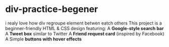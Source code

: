 # div-practice-begener
i realy love how div regroupe element betwen eatch others 
This project is a beginner-friendly HTML & CSS design featuring:
 A **Google-style search bar**  
 A **Tweet box** similar to Twitter
 A **Friend request card** (inspired by Facebook)  
 A Simple **buttons with hover effects**  
